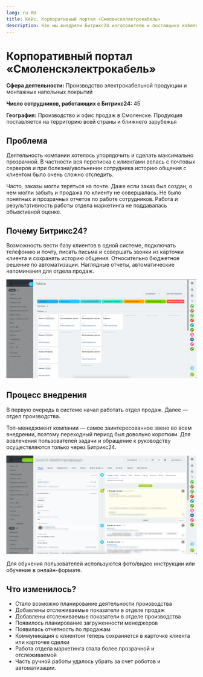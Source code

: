 ```yaml
---
lang: ru-RU
title: Кейс. Корпоративный портал «Смоленскэлектрокабель»
description: Как мы внедряли Битрикс24 изготовителю и поставщику кабельно-проводниковой продукции.
---
```


# Корпоративный портал «Смоленскэлектрокабель»

**Сфера деятельности:** Производство электрокабельной продукции и монтажных напольных покрытий

**Число сотрудников, работающих с Битрикс24:** 45

**География:** Производство и офис продаж в Смоленске. Продукция поставляется на территорию всей страны и ближнего зарубежья

## Проблема

Деятельность компании хотелось упорядочить и сделать максимально прозрачной. В частности вся переписка с клиентами велась с почтовых серверов и при болезни/увольнении сотрудника историю общения с клиентом было очень сложно отследить.

Часто, заказы могли теряться на почте. Даже если заказ был создан, о нем могли забыть и продажа по клиенту не совершалась. Не было понятных и прозрачных отчетов по работе сотрудников. Работа и результативность работы отдела маркетинга не поддавалась объективной оценке.

## Почему Битрикс24?

Возможность вести базу клиентов в одной системе, подключать телефонию и почту, писать письма и совершать звонки из карточки клиента и сохранять историю общения. Относительно бюджетное решение по автоматизации. Наглядные отчеты, автоматические напоминания для отдела продаж.

![](/images/selcab/1.png)

## Процесс внедрения

В первую очередь в системе начал работать отдел продаж. Далее — отдел производства.

Топ-менеджмент компании — самое заинтересованное звено во всем внедрении, поэтому переходный период был довольно коротким. Для вовлечения пользователей задачи и обращение к руководству осуществляются только через Битрикс24.

![](/images/selcab/2.png)

Для обучения пользователей используются фото/видео инструкции или обучение в онлайн-формате. 

## Что изменилось?

- Стало возможно планирование деятельности производства
- Добавлены отслеживаемые показатели в отделе продаж
- Добавлены отслеживаемые показатели в отделе производства
- Появилось планирование загруженности менеджеров
- Появилась отчетность по продажам
- Коммуникация с клиентом теперь сохраняется в карточке клиента или карточке сделки
- Работа отдела маркетинга стала более прозрачной и отслеживаемой
- Часть ручной работы удалось убрать за счет роботов и автоматизации.